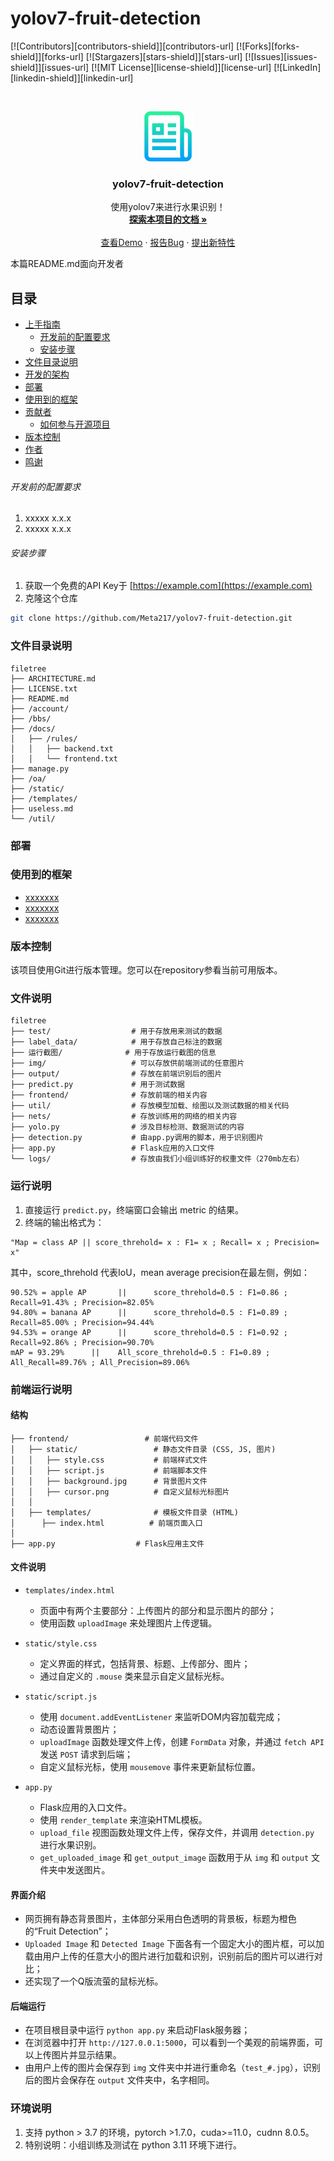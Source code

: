 # yolov7-fruit-detection


<!-- PROJECT SHIELDS -->

[![Contributors][contributors-shield]][contributors-url]
[![Forks][forks-shield]][forks-url]
[![Stargazers][stars-shield]][stars-url]
[![Issues][issues-shield]][issues-url]
[![MIT License][license-shield]][license-url]
[![LinkedIn][linkedin-shield]][linkedin-url]

<!-- PROJECT LOGO -->
<br />

<p align="center">
  <a href="https://github.com/Meta217/yolov7-fruit-detection/">
    <img src="images/logo.png" alt="Logo" width="80" height="80">
  </a>

  <h3 align="center">yolov7-fruit-detection</h3>
  <p align="center">
    使用yolov7来进行水果识别！
    <br />
    <a href="https://github.com/Meta217/yolov7-fruit-detection"><strong>探索本项目的文档 »</strong></a>
    <br />
    <br />
    <a href="https://github.com/Meta217/yolov7-fruit-detection">查看Demo</a>
    ·
    <a href="https://github.com/Meta217/yolov7-fruit-detection/issues">报告Bug</a>
    ·
    <a href="https://github.com/Meta217/yolov7-fruit-detection/issues">提出新特性</a>
  </p>

</p>

本篇README.md面向开发者

## 目录

- [上手指南](#上手指南)
  - [开发前的配置要求](#开发前的配置要求)
  - [安装步骤](#安装步骤)
- [文件目录说明](#文件目录说明)
- [开发的架构](#开发的架构)
- [部署](#部署)
- [使用到的框架](#使用到的框架)
- [贡献者](#贡献者)
  - [如何参与开源项目](#如何参与开源项目)
- [版本控制](#版本控制)
- [作者](#作者)
- [鸣谢](#鸣谢)


###### 开发前的配置要求

1. xxxxx x.x.x
2. xxxxx x.x.x

###### 安装步骤

1. 获取一个免费的API Key于 [https://example.com](https://example.com)
2. 克隆这个仓库

```sh
git clone https://github.com/Meta217/yolov7-fruit-detection.git
```

### 文件目录说明

```
filetree 
├── ARCHITECTURE.md
├── LICENSE.txt
├── README.md
├── /account/
├── /bbs/
├── /docs/
│   ├── /rules/
│   │   ├── backend.txt
│   │   └── frontend.txt
├── manage.py
├── /oa/
├── /static/
├── /templates/
├── useless.md
└── /util/
```


### 部署

### 使用到的框架

- [xxxxxxx](https://getbootstrap.com)
- [xxxxxxx](https://jquery.com)
- [xxxxxxx](https://laravel.com)

### 版本控制

该项目使用Git进行版本管理。您可以在repository参看当前可用版本。

### 文件说明

```
filetree 
├── test/                  # 用于存放用来测试的数据
├── label_data/            # 用于存放自己标注的数据
├── 运行截图/              # 用于存放运行截图的信息
├── img/                   # 可以存放供前端测试的任意图片
├── output/                # 存放在前端识别后的图片
├── predict.py             # 用于测试数据
├── frontend/              # 存放前端的相关内容
├── util/                  # 存放模型加载、绘图以及测试数据的相关代码
├── nets/                  # 存放训练用的网络的相关内容
├── yolo.py                # 涉及目标检测、数据测试的内容
├── detection.py           # 由app.py调用的脚本，用于识别图片
├── app.py                 # Flask应用的入口文件
└── logs/                  # 存放由我们小组训练好的权重文件（270mb左右）
```

### 运行说明

1. 直接运行 `predict.py`，终端窗口会输出 metric 的结果。
2. 终端的输出格式为：

```
"Map = class AP || score_threhold= x : F1= x ; Recall= x ; Precision= x"
```

其中，score_threhold 代表IoU，mean average precision在最左侧，例如：

```
90.52% = apple AP       ||      score_threhold=0.5 : F1=0.86 ; Recall=91.43% ; Precision=82.05%
94.80% = banana AP      ||      score_threhold=0.5 : F1=0.89 ; Recall=85.00% ; Precision=94.44%
94.53% = orange AP      ||      score_threhold=0.5 : F1=0.92 ; Recall=92.86% ; Precision=90.70%
mAP = 93.29%      ||    All_score_threhold=0.5 : F1=0.89 ; All_Recall=89.76% ; All_Precision=89.06%
```

### 前端运行说明

#### 结构

```
├── frontend/                 # 前端代码文件
│   ├── static/                 # 静态文件目录 (CSS, JS, 图片)
│   │   ├── style.css           # 前端样式文件
│   │   ├── script.js           # 前端脚本文件
│   │   ├── background.jpg      # 背景图片文件
│   │   ├── cursor.png          # 自定义鼠标光标图片
│   │
│   ├── templates/              # 模板文件目录 (HTML)
│      ├── index.html          # 前端页面入口
│
├── app.py                  # Flask应用主文件
```

#### 文件说明

- `templates/index.html`
  - 页面中有两个主要部分：上传图片的部分和显示图片的部分；
  - 使用函数 `uploadImage` 来处理图片上传逻辑。

- `static/style.css`
  - 定义界面的样式，包括背景、标题、上传部分、图片；
  - 通过自定义的 `.mouse` 类来显示自定义鼠标光标。

- `static/script.js`
  - 使用 `document.addEventListener` 来监听DOM内容加载完成；
  - 动态设置背景图片；
  - `uploadImage` 函数处理文件上传，创建 `FormData` 对象，并通过 `fetch API` 发送 `POST` 请求到后端；
  - 自定义鼠标光标，使用 `mousemove` 事件来更新鼠标位置。

- `app.py`
  - Flask应用的入口文件。
  - 使用 `render_template` 来渲染HTML模板。
  - `upload_file` 视图函数处理文件上传，保存文件，并调用 `detection.py` 进行水果识别。
  - `get_uploaded_image` 和 `get_output_image` 函数用于从 `img` 和 `output` 文件夹中发送图片。

#### 界面介绍

- 网页拥有静态背景图片，主体部分采用白色透明的背景板，标题为橙色的“Fruit Detection”；
- `Uploaded Image` 和 `Detected Image` 下面各有一个固定大小的图片框，可以加载由用户上传的任意大小的图片进行加载和识别，识别前后的图片可以进行对比；
- 还实现了一个Q版流萤的鼠标光标。

#### 后端运行

- 在项目根目录中运行 `python app.py` 来启动Flask服务器；
- 在浏览器中打开 `http://127.0.0.1:5000`，可以看到一个美观的前端界面，可以上传图片并显示结果。
- 由用户上传的图片会保存到 `img` 文件夹中并进行重命名（`test_#.jpg`），识别后的图片会保存在 `output` 文件夹中，名字相同。

### 环境说明

1. 支持 python > 3.7 的环境，pytorch >1.7.0，cuda>=11.0，cudnn 8.0.5。
2. 特别说明：小组训练及测试在 python 3.11 环境下进行。